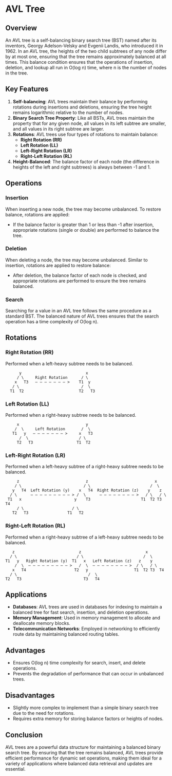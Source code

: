 # AVL Tree

## Overview
An AVL tree is a self-balancing binary search tree (BST) named after its inventors, Georgy Adelson-Velsky and Evgenii Landis, who introduced it in 1962. In an AVL tree, the heights of the two child subtrees of any node differ by at most one, ensuring that the tree remains approximately balanced at all times. This balance condition ensures that the operations of insertion, deletion, and lookup all run in O(log n) time, where n is the number of nodes in the tree.

## Key Features

1. **Self-balancing**: AVL trees maintain their balance by performing rotations during insertions and deletions, ensuring the tree height remains logarithmic relative to the number of nodes.
2. **Binary Search Tree Property**: Like all BSTs, AVL trees maintain the property that for any given node, all values in its left subtree are smaller, and all values in its right subtree are larger.
3. **Rotations**: AVL trees use four types of rotations to maintain balance:
   - **Right Rotation (RR)**
   - **Left Rotation (LL)**
   - **Left-Right Rotation (LR)**
   - **Right-Left Rotation (RL)**
4. **Height-Balanced**: The balance factor of each node (the difference in heights of the left and right subtrees) is always between -1 and 1.

## Operations

### Insertion
When inserting a new node, the tree may become unbalanced. To restore balance, rotations are applied:
- If the balance factor is greater than 1 or less than -1 after insertion, appropriate rotations (single or double) are performed to balance the tree.

### Deletion
When deleting a node, the tree may become unbalanced. Similar to insertion, rotations are applied to restore balance:
- After deletion, the balance factor of each node is checked, and appropriate rotations are performed to ensure the tree remains balanced.

### Search
Searching for a value in an AVL tree follows the same procedure as a standard BST. The balanced nature of AVL trees ensures that the search operation has a time complexity of O(log n).

## Rotations

### Right Rotation (RR)
Performed when a left-heavy subtree needs to be balanced.
```
      y                            x
     / \     Right Rotation      / \
    x   T3   – – – – – – – >    T1  y 
   / \                           /  \
  T1  T2                        T2   T3
```

### Left Rotation (LL)
Performed when a right-heavy subtree needs to be balanced.
```
     x                             y
    /  \     Left Rotation       /  \
   T1   y   – – – – – – – >     x   T3
      /  \                      / \
     T2   T3                   T1  T2
```

### Left-Right Rotation (LR)
Performed when a left-heavy subtree of a right-heavy subtree needs to be balanced.
```
     z                             z                             x
    / \                           / \                          /  \
   y   T4  Left Rotation (y)    x   T4  Right Rotation (z)    y    z
  / \      – – – – – – – – – > /  \      – – – – – – – – >   / \   / \
 T1   x                       y    T3                      T1  T2 T3  T4
     / \                     / \
   T2   T3                 T1   T2
```

### Right-Left Rotation (RL)
Performed when a right-heavy subtree of a left-heavy subtree needs to be balanced.
```
   z                            z                            x
  / \                          / \                          /  \
T1   y   Right Rotation (y)  T1   x   Left Rotation (z)   z    y
    /  \  – – – – – – – – – >   /  \  – – – – – – – – >  / \   / \
   x   T4                     T2   y                    T1  T2 T3  T4
  / \                               /  \
T2   T3                           T3   T4
```

## Applications
- **Databases**: AVL trees are used in databases for indexing to maintain a balanced tree for fast search, insertion, and deletion operations.
- **Memory Management**: Used in memory management to allocate and deallocate memory blocks.
- **Telecommunication Networks**: Employed in networking to efficiently route data by maintaining balanced routing tables.

## Advantages
- Ensures O(log n) time complexity for search, insert, and delete operations.
- Prevents the degradation of performance that can occur in unbalanced trees.

## Disadvantages
- Slightly more complex to implement than a simple binary search tree due to the need for rotations.
- Requires extra memory for storing balance factors or heights of nodes.

## Conclusion
AVL trees are a powerful data structure for maintaining a balanced binary search tree. By ensuring that the tree remains balanced, AVL trees provide efficient performance for dynamic set operations, making them ideal for a variety of applications where balanced data retrieval and updates are essential.